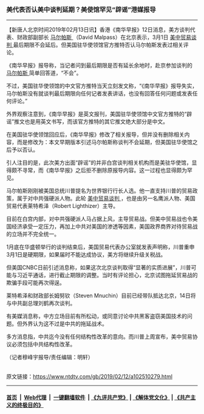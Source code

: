 ### 美代表否认美中谈判延期？美使馆罕见“辟谣”港媒报导
------------------------

<div class="post_content">
 <p>
  【新唐人北京时间2019年02月13日讯】香港《南华早报》12日消息，美方谈判代表、财政部副部长
  <a href="https://www.ntdtv.com/gb/马尔帕斯.htm">
   马尔帕斯
  </a>
  （David Malpass）在北京表示，3月1日
  <a href="https://www.ntdtv.com/gb/34765.htm">
   美中贸易谈判
  </a>
  最后期限不会延后。但美国驻华使领馆官方推特否认马尔帕斯发表过相关评论。
 </p>
 <p>
  《南华早报》报导称，当记者问到最后期限是否有延长余地时，赴京参加谈判的
  <a href="https://www.ntdtv.com/gb/马尔帕斯.htm">
   马尔帕斯
  </a>
  简单回答道，“不会”。
 </p>
 <p>
  不过，美国驻华使领馆的中文官方推特当天立刻发文称，“《南华早报》报导失实，马尔帕斯没有就谈判最后期限向任何记者发表讲话，也没有回答任何问题或发表任何评论。”
 </p>
 <p>
  外界观察注意到，《南华早报》是英文报刊，美国驻华使领馆中文官方推特的“辟谣”推文也是用英文书写，而该官方推特的其它推文绝大部分是中文。
 </p>
 <p>
  在美国驻华使领馆回应后，《南华早报》修改了相关报导，但并没有删除相关内容，而是修改为：本文早期版本引述马尔帕斯称谈判不会延期，但美国驻华使馆之后予以否认。
 </p>
 <p>
  引人注目的是，此次美方出面“辟谣”的并非白宫谈判相关机构而是美驻华使馆，显得颇不寻常，而《南华早报》之后拒不删除原报导内容。这一过程也显得颇为罕见。
 </p>
 <p>
  马尔帕斯刚刚被美国总统川普提名为世界银行行长人选。他一直支持川普的贸易政策，属于对中共强硬派人物。此轮
  <a href="https://www.ntdtv.com/gb/34765.htm">
   美中贸易谈判
  </a>
  ，也是由另一名鹰派人物、美国贸易代表莱特希泽（Robert Lighthizer）主导。
 </p>
 <p>
  目前在白宫内部，对中共强硬派人马占据上风，主导贸易战。但美中贸易战也令美国经济承受一定压力，再加上中共对美国的渗透等因素，美国政界商界对待贸易战的立场并不完全统一。
 </p>
 <p>
  1月底在华盛顿举行的谈判结束后，美国贸易代表办公室就发表声明称，川普重申3月1日是硬期限，如果届时不能达成协议，美方将继续升级关税战。
 </p>
 <p>
  但美国CNBC日前引述消息称，如果这次北京谈判取得“显著的实质进展”，川普可能与习近平通话，进行截止期限的调整。当时有评论担心，北京试图拖延贸易战的欺骗手段可能再次得逞。
 </p>
 <p>
  莱特希泽和财政部长姆努钦（Steven Mnuchin）目前已经带队抵达北京，14日将与中共副总理刘鹤再次谈判。
 </p>
 <p>
  有美媒消息称，中方立场目前有所松动，或同意讨论中共黑客盗窃美国技术的问题。但外界认为这不过是中共的拖延战术。
 </p>
 <p>
  多方消息指，中共迄今没有任何结构性改革的意向。而川普上周宣布，美中贸易协议必须包括中共结构性改革。
 </p>
 <p>
  （记者穆峰宇报导/责任编辑：明轩）
 </p>
 <div class="single_ad">
 </div>
</div>

<br/>原文链接：https://www.ntdtv.com/gb/2019/02/12/a102510279.html


------------------------
#### [首页](https://github.com/gfw-breaker/banned-news/blob/master/README.md) &nbsp;|&nbsp; [Web代理](https://github.com/labour-camp/helloworld) &nbsp;|&nbsp; [一键翻墙软件](https://github.com/gfw-breaker/nogfw/blob/master/README.md) &nbsp;| [《九评共产党》](https://github.com/gfw-breaker/9ping.md/blob/master/README.md#九评之一评共产党是什么) | [《解体党文化》](https://github.com/gfw-breaker/jtdwh.md/blob/master/README.md) | [《共产主义的终极目的》](https://github.com/gfw-breaker/gczydzjmd.md/blob/master/README.md)

